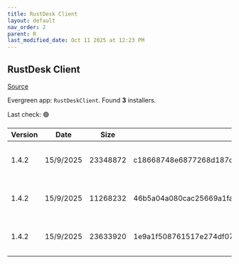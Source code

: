 ```yaml
---
title: RustDesk Client
layout: default
nav_order: 2
parent: R
last_modified_date: Oct 11 2025 at 12:23 PM
---
```


## RustDesk Client

[Source](https://rustdesk.com/docs/en/self-host/client-deployment/)

Evergreen app: `RustDeskClient`. Found **3** installers.

Last check: 🟢

| Version | Date      | Size     | Sha256                                                           | Architecture | InstallerType | Type | URI                                                                                                                                                                                      |
| ------- | --------- | -------- | ---------------------------------------------------------------- | ------------ | ------------- | ---- | ---------------------------------------------------------------------------------------------------------------------------------------------------------------------------------------- |
| 1.4.2   | 15/9/2025 | 23348872 | c18668748e6877268d187dc5974da49fa207e4cd46d75200c293c3ccdddad2dc | x64          | Default       | exe  | [https://github.com/rustdesk/rustdesk/releases/download/1.4.2/rustdesk-1.4.2-x86_64.exe](https://github.com/rustdesk/rustdesk/releases/download/1.4.2/rustdesk-1.4.2-x86_64.exe)         |
| 1.4.2   | 15/9/2025 | 11268232 | 46b5a04a080cac25669a1fa42f5d39113c88431cdd0da445398bcd7fa742416a | x86          | Default       | exe  | [https://github.com/rustdesk/rustdesk/releases/download/1.4.2/rustdesk-1.4.2-x86-sciter.exe](https://github.com/rustdesk/rustdesk/releases/download/1.4.2/rustdesk-1.4.2-x86-sciter.exe) |
| 1.4.2   | 15/9/2025 | 23633920 | 1e9a1f508761517e274df07f12169bd2b125c22fd189b86cbc3c1c5f363f2160 | x64          | Default       | msi  | [https://github.com/rustdesk/rustdesk/releases/download/1.4.2/rustdesk-1.4.2-x86_64.msi](https://github.com/rustdesk/rustdesk/releases/download/1.4.2/rustdesk-1.4.2-x86_64.msi)         |
